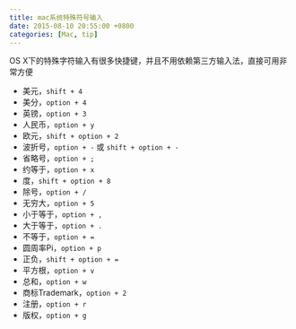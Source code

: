 ```yaml
---
title: mac系统特殊符号输入
date: 2015-08-10 20:55:00 +0800
categories: [Mac, tip]
---
```


OS X下的特殊字符输入有很多快捷键，并且不用依赖第三方输入法，直接可用非常方便

* 美元，`shift + 4`
* 美分，`option + 4`
* 英镑，`option + 3`
* 人民币，`option + y`
* 欧元，`shift + option + 2`
* 波折号，`option + -` 或 `shift + option + -`
* 省略号，`option + ;`
* 约等于，`option + x`
* 度，`shift + option + 8`
* 除号，`option + /`
* 无穷大，`option + 5`
* 小于等于，`option + ,`
* 大于等于，`option + .`
* 不等于，`option + =`
* 圆周率Pi，`option + p`
* 正负，`shift + option + =`
* 平方根，`option + v`
* 总和，`option + w`
* 商标Trademark，`option + 2`
* 注册，`option + r`
* 版权，`option + g`
